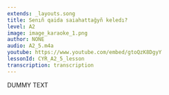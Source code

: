 ```yaml
---
extends: _layouts.song
title: Senıñ qaida saiahattağyñ keledı?
level: A2
image: image_karaoke_1.png
author: NONE
audio: A2_5.m4a
youtube: https://www.youtube.com/embed/gtoQzK8DgyY
lessonId: CYR_A2_5_lesson
transcription: transcription 
---
```

DUMMY TEXT